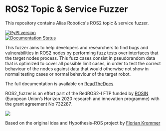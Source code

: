 # ROS2 Topic & Service Fuzzer

This repository contains Alias Robotics's ROS2 topic & service fuzzer.

[![PyPI version](https://badge.fury.io/py/ros2_fuzzer.svg)](https://badge.fury.io/py/ros2_fuzzer)   
[![Documentation Status](https://readthedocs.org/projects/ros2_fuzzer/badge/?version=latest)](https://ros2_fuzzer.readthedocs.io/en/latest/?badge=latest)   


This fuzzer aims to help developers and researchers to find bugs and vulnerabilities in ROS2 nodes by performing fuzz tests
over interfaces that the target nodes process. This fuzz cases consist in pseudorandom data that is optimized to cover all
possible limit cases, in order to test the correct behaviour of the nodes against data that would otherwise not show 
in normal testing cases or normal behaviour of the target robot.

The full documentation is available on [ReadTheDocs](https://ros2_fuzzer.readthedocs.com)

ROS2_fuzzer is an effort part of the RedROS2-I FTP funded by [ROSIN](http://rosin-project.eu/) (European Union’s Horizon 2020 research and innovation programme) with the grant agreement No 732287.

<img src="http://rosin-project.eu/wp-content/uploads/2017/03/Logo_ROSIN_CMYK-Website.png"/>

Based on the original idea and Hypothesis-ROS project by [Florian Krommer](https://github.com/fkromer/hypothesis-ros)


